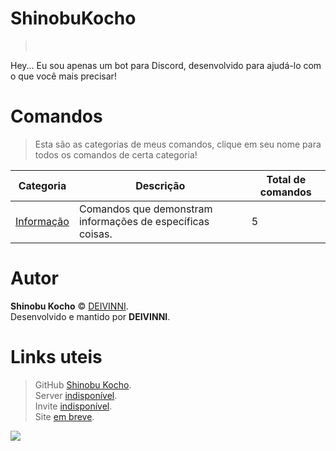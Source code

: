 # ShinobuKocho 
> ⠀⠀⠀⠀⠀⠀⠀⠀

Hey... Eu sou apenas um bot para Discord, desenvolvido para ajudá-lo com o que você mais precisar!

# Comandos
> Esta são as categorias de meus comandos, clique em seu nome para todos os comandos de certa categoria!

 Categoria|Descrição|Total de comandos
-|-|-
[Informação](https://github.com/DEIVINNI/ShinobuKocho/blob/master/src/lib/commands/commands.md#comandos-de-informações)|Comandos que demonstram informações de específicas coisas.|5

# Autor
**Shinobu Kocho** © [DEIVINNI](https://github.com/DEIVINNI).  
Desenvolvido e mantido por **DEIVINNI**.

# Links uteis
> GitHub [Shinobu Kocho](https://github.com/DEIVINNI/ShinobuKocho).  
> Server [indisponível](https://www.discordapp.com/).  
> Invite [indisponível](https://www.discordapp.com/).  
> Site [em breve](https://www.google.com).  

<img src="https://vignette.wikia.nocookie.net/kimetsu-no-yaiba/images/a/aa/Shinobu_introducing_herself.png/revision/latest?cb=20190817174155">
